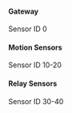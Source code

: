 #### Gateway
Sensor ID 0

#### Motion Sensors
Sensor ID 10-20

#### Relay Sensors
Sensor ID 30-40

#### 


